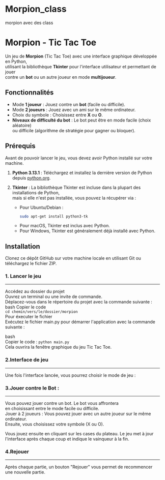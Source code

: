 # Morpion_class
morpion avec des class
# Morpion - Tic Tac Toe

Un jeu de **Morpion** (Tic Tac Toe) avec une interface graphique développée en Python,   
utilisant la bibliothèque **Tkinter** pour l'interface utilisateur et permettant de jouer   
contre un **bot** ou un autre joueur en mode **multijoueur**.  

## Fonctionnalités

- Mode **1 joueur** : Jouez contre un **bot** (facile ou difficile).  
- Mode **2 joueurs** : Jouez avec un ami sur le même ordinateur.  
- Choix du symbole : Choisissez entre **X** ou **O**.  
- **Niveaux de difficulté du bot** : Le bot peut être en mode facile (choix aléatoire)  
  ou difficile (algorithme de stratégie pour gagner ou bloquer).  

## Prérequis

Avant de pouvoir lancer le jeu, vous devez avoir Python installé sur votre machine.  

1. **Python 3.13.1** : Téléchargez et installez la dernière version de Python depuis [python.org](https://www.python.org/downloads/).  
2. **Tkinter** : La bibliothèque Tkinter est incluse dans la plupart des installations de Python,  
   mais si elle n'est pas installée, vous pouvez la récupérer via :

   - Pour Ubuntu/Debian :  
     ```bash  
     sudo apt-get install python3-tk  
     ```
   - Pour macOS, Tkinter est inclus avec Python.  
   - Pour Windows, Tkinter est généralement déjà installé avec Python.  

## Installation  

Clonez ce dépôt GitHub sur votre machine locale en utilisant Git ou téléchargez le fichier ZIP.  

### 1. Lancer le jeu
----------------------
 
Accédez au dossier du projet  
Ouvrez un terminal ou une invite de commande.  
Déplacez-vous dans le répertoire du projet avec la commande suivante :  
bash
Copier le code  
````cd chemin/vers/le/dossier/morpion````  
Pour éxecuter le fichier  
Exécutez le fichier main.py pour démarrer l'application avec la commande suivante :  

bash  
Copier le code : ````python main.py````  
Cela ouvrira la fenêtre graphique du jeu Tic Tac Toe.  

### 2.Interface de jeu  
----------------------

Une fois l'interface lancée, vous pourrez choisir le mode de jeu :  

### 3.Jouer contre le Bot :  
------------------------

Vous pouvez jouer contre un bot. Le bot vous affrontera   
en choisissant entre le mode facile ou difficile.  
Jouer à 2 joueurs : Vous pouvez jouer avec un autre joueur sur le même ordinateur.  
Ensuite, vous choisissez votre symbole (X ou O).  

Vous jouez ensuite en cliquant sur les cases du plateau. Le jeu met à jour   
l'interface après chaque coup et indique le vainqueur à la fin.  

### 4.Rejouer 
----------------------

Après chaque partie, un bouton "Rejouer" vous permet de recommencer une nouvelle partie.


